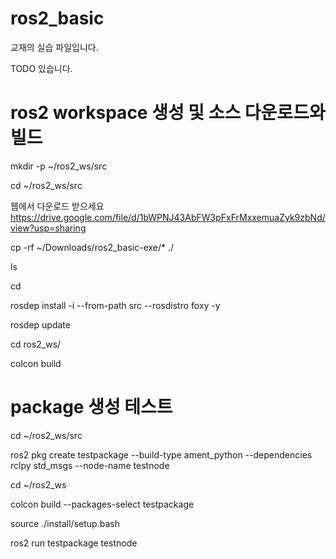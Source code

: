 # ros2_basic

교재의 실습 파일입니다.

TODO 있습니다.

# ros2 workspace 생성 및 소스 다운로드와 빌드

mkdir -p ~/ros2_ws/src

cd ~/ros2_ws/src

웹에서 다운로드 받으세요
https://drive.google.com/file/d/1bWPNJ43AbFW3pFxFrMxxemuaZyk9zbNd/view?usp=sharing

cp -rf ~/Downloads/ros2_basic-exe/* ./

ls

cd

rosdep install -i --from-path src --rosdistro foxy -y

rosdep update

cd ros2_ws/

colcon build


# package 생성 테스트

cd ~/ros2_ws/src

ros2 pkg create testpackage --build-type ament_python --dependencies rclpy std_msgs  --node-name testnode

cd ~/ros2_ws

colcon build --packages-select testpackage

source ./install/setup.bash

ros2 run testpackage testnode



